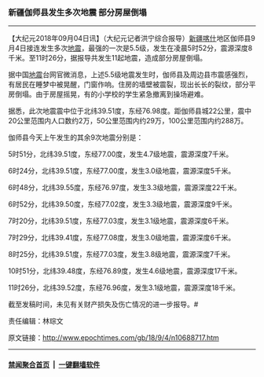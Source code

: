 ### 新疆伽师县发生多次地震 部分房屋倒塌
------------------------

<p>【大纪元2018年09月04日讯】（大纪元记者洪宁综合报导）<a href="http://www.epochtimes.com/gb/tag/%E6%96%B0%E7%96%86%E5%96%80%E4%BB%80.html">新疆喀什</a>地区伽师县9月4日接连发生多次<a href="http://www.epochtimes.com/gb/tag/%E5%9C%B0%E9%9C%87.html">地震</a>，最强的一次是5.5级，发生在凌晨5时52分，震源深度8千米。至11时26分，据报导共发生11起地震，造成部分房屋倒塌。</p>
<p>据中国<a href="http://www.epochtimes.com/gb/tag/%E5%9C%B0%E9%9C%87.html">地震</a>台网官微消息，上述5.5级地震发生时，伽师县及周边县市震感强烈，有居民在睡梦中被晃醒，门窗作响。住房的墙壁被震裂，现出长长的裂纹，部分平房倒塌。由于房屋摇晃，有的小学校的学生紧急撤离到操场避难。</p>
<p>据悉，此次地震震中位于北纬39.51度，东经76.98度。距伽师县城22公里，震中20公里范围内人口数约2万，50公里范围内约29万，100公里范围内约288万。</p>
<p>伽师县今天上午发生的其余9次地震分别是：</p>
<p>5时51分，北纬39.51度，东经77.00度，发生4.7级地震，震源深度7千米。</p>
<p>6时24分，北纬39.51度，东经77.00度，发生3.0级地震，震源深度5千米。</p>
<p>6时48分，北纬39.55度，东经76.97度，发生3.3级地震，震源深度22千米。</p>
<p>6时52分，北纬39.50度，东经77.02度，发生3.3级地震，震源深度9千米。</p>
<p>7时20分，北纬39.51度，东经77.03度，发生3.1级地震，震源深度6千米。</p>
<p>7时29分，北纬39.41度，东经77.08度，发生3.0级地震，震源深度6千米。</p>
<p>8时25分，北纬39.51度，东经77.03度，发生3.8级地震，震源深度7千米。</p>
<p>10时51分，北纬39.48度，东经76.89度，发生4.6级地震，震源深度17千米。</p>
<p>11时26分，北纬39.52度，东经76.96度，发生3.1级地震，震源深度18千米。</p>
<p>截至发稿时间，未见有关财产损失及伤亡情况的进一步报导。#</p>
<p>责任编辑：林琮文</p>

原文链接：http://www.epochtimes.com/gb/18/9/4/n10688717.htm


------------------------
#### [禁闻聚合首页](https://github.com/gfw-breaker/banned-news/blob/master/README.md) &nbsp;|&nbsp;  [一键翻墙软件](https://github.com/gfw-breaker/nogfw/blob/master/README.md)